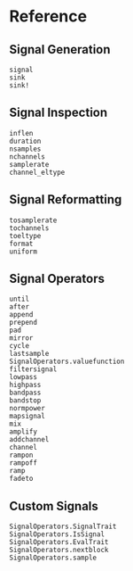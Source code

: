 # Reference

## Signal Generation

```@docs
signal
sink
sink!
```

## Signal Inspection
```@docs
inflen
duration
nsamples
nchannels
samplerate
channel_eltype
```

## Signal Reformatting

```@docs
tosamplerate
tochannels
toeltype
format
uniform
```

## Signal Operators
```@docs
until
after
append
prepend
pad
mirror
cycle
lastsample
SignalOperators.valuefunction
filtersignal
lowpass
highpass
bandpass
bandstop
normpower
mapsignal
mix
amplify
addchannel
channel
rampon
rampoff
ramp
fadeto
```

## Custom Signals
```@docs
SignalOperators.SignalTrait
SignalOperators.IsSignal
SignalOperators.EvalTrait
SignalOperators.nextblock
SignalOperators.sample
```